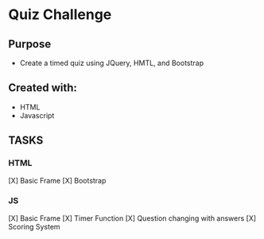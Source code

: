 # Quiz Challenge

## Purpose
- Create a timed quiz using JQuery, HMTL, and Bootstrap

## Created with:
* HTML
* Javascript

## TASKS

### HTML
[X] Basic Frame
[X] Bootstrap

### JS
[X] Basic Frame
[X] Timer Function
[X] Question changing with answers
[X] Scoring System 